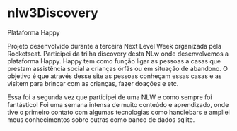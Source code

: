 # nlw3Discovery
Plataforma Happy

Projeto desenvolvido durante a terceira Next Level Week organizada pela Rocketseat. 
Participei da trilha discovery desta NLw onde desenvolvemos a plataforma Happy. 
Happy tem como função ligar as pessoas a casas que prestam assistência social a crianças órfãs ou em situação de abandono. 
O objetivo é que através desse site as pessoas conheçam essas casas e as visitem para brincar com as crianças, fazer doações e etc.

Essa foi a segunda vez que participei de uma NLW e como sempre foi fantástico! 
Foi uma semana intensa de muito conteúdo e aprendizado, 
onde tive o primeiro contato com algumas tecnologias como handlebars e ampliei meus conhecimentos sobre outras como banco de dados sqlite.

